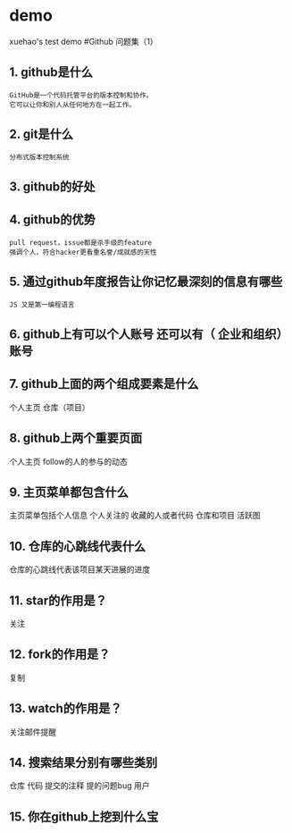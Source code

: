 # demo
xuehao's test demo
#Github 问题集（1）
## 1. github是什么

	GitHub是一个代码托管平台的版本控制和协作。
	它可以让你和别人从任何地方在一起工作。

## 2. git是什么
	分布式版本控制系统
## 3. github的好处
## 4. github的优势
	pull request，issue都是杀手级的feature
	强调个人，符合hacker更看重名誉/成就感的天性
## 5. 通过github年度报告让你记忆最深刻的信息有哪些
	JS 又是第一编程语言
## 6. github上有可以个人账号 还可以有（ 企业和组织）账号

## 7. github上面的两个组成要素是什么 
个人主页  仓库（项目）

## 8. github上两个重要页面
个人主页  follow的人的参与的动态
## 9. 主页菜单都包含什么
主页菜单包括个人信息 个人关注的 收藏的人或者代码 仓库和项目 活跃图
## 10. 仓库的心跳线代表什么
仓库的心跳线代表该项目某天进展的进度
## 11. star的作用是？
关注
## 12. fork的作用是？
复制
## 13. watch的作用是？
关注邮件提醒
## 14. 搜索结果分别有哪些类别
仓库 代码  提交的注释 提的问题bug  用户
## 15. 你在github上挖到什么宝






